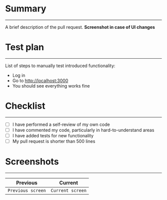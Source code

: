# Summary
***
A brief description of the pull request.
**Screenshot in case of UI changes**

# Test plan
***
List of steps to manually test introduced functionality:
- Log in
- Go to <http://localhost:3000>
- You should see everything works fine

# Checklist
***
- [ ] I have performed a self-review of my own code
- [ ] I have commented my code, particularly in hard-to-understand areas
- [ ] I have added tests for new functionality 
- [ ] My pull request is shorter than 500 lines

# Screenshots
***
Previous  |  Current
----------|----------
`Previous screen` | `Current screen`